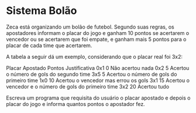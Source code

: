 # Sistema Bolão

Zeca está organizando um bolão de futebol.
Segundo suas regras, os apostadores informam o placar do jogo e ganham 10 pontos se acertarem o vencedor ou se acertarem que foi empate, e ganham mais 5 pontos para o placar de cada time que acertarem.

A tabela a seguir dá um exemplo, considerando que o placar real foi 3x2:

Placar Apostado Pontos Justificativa
0x1 0 Não acertou nada
0x2 5 Acertou o número de gols do segundo time
3x5 5 Acertou o número de gols do primeiro time
1x0 10 Acertou o vencedor mas errou os gols
3x1 15 Acertou o vencedor e o número de gols do primeiro time
3x2 20 Acertou tudo

Escreva um programa que requisita do usuário o placar apostado e depois o placar do jogo e informa quantos pontos o apostador fez.
